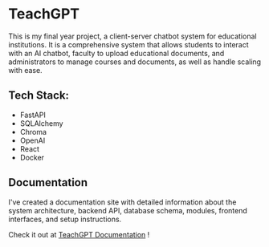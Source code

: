 # TeachGPT 

This is my final year project, a client-server chatbot system for educational institutions. It is a comprehensive system that allows students to interact with an AI chatbot, faculty to upload educational documents, and administrators to manage courses and documents, as well as handle scaling with ease.


## Tech Stack:
 - FastAPI 
 - SQLAlchemy 
 - Chroma
 - OpenAI
 - React
 - Docker


 ## Documentation
 I've created a documentation site with detailed information about the system architecture, backend API, database schema, modules, frontend interfaces, and setup instructions.

Check it out at [TeachGPT Documentation](https://rohanprichard.github.io/TeachGPT/) !